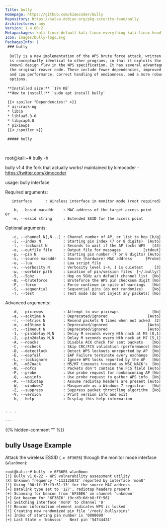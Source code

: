 ```yaml
---
Title: bully
Homepage: https://github.com/kimocoder/bully
Repository: https://salsa.debian.org/pkg-security-team/bully
Architectures: any
Version: 1.4.00-2
Metapackages: kali-linux-default kali-linux-everything kali-linux-headless kali-linux-large kali-tools-802-11 kali-tools-wireless 
Icon: images/bully-logo.svg
PackagesInfo: |
 ### bully
 
  Bully is a new implementation of the WPS brute force attack, written in C. It
  is conceptually identical to other programs, in that it exploits the (now well
  known) design flaw in the WPS specification. It has several advantages over
  the original reaver code. These include fewer dependencies, improved memory
  and cpu performance, correct handling of endianness, and a more robust set of
  options.
 
 **Installed size:** `174 KB`  
 **How to install:** `sudo apt install bully`  
 
 {{< spoiler "Dependencies:" >}}
 * aircrack-ng
 * libc6 
 * liblua5.3-0
 * libpcap0.8 
 * pixiewps
 {{< /spoiler >}}
 
 ##### bully
 
 
 ```
 root@kali:~# bully -h
 
   bully v1.4
   the fork that actually works!
   maintained by kimocoder - https://twitter.com/kimocoder
 
   usage: bully <options> interface
 
   Required arguments:
 
       interface      : Wireless interface in monitor mode (root required)
 
       -b, --bssid macaddr    : MAC address of the target access point
    Or
       -e, --essid string     : Extended SSID for the access point
 
   Optional arguments:
 
       -c, --channel N[,N...] : Channel number of AP, or list to hop [b/g]
       -i, --index N          : Starting pin index (7 or 8 digits)  [Auto]
       -l, --lockwait N       : Seconds to wait if the AP locks WPS   [43]
       -o, --outfile file     : Output file for messages          [stdout]
       -p, --pin N            : Starting pin number (7 or 8 digits) [Auto]
       -s, --source macaddr   : Source (hardware) MAC address      [Probe]
       -u, --lua              : Lua script file                           
       -v, --verbosity N      : Verbosity level 1-4, 1 is quietest     [3]
       -w, --workdir path     : Location of pin/session files  [~/.bully/]
       -5, --5ghz             : Hop on 5GHz a/n default channel list  [No]
       -B, --bruteforce       : Bruteforce the WPS pin checksum digit [No]
       -F, --force            : Force continue in spite of warnings   [No]
       -S, --sequential       : Sequential pins (do not randomize)    [No]
       -T, --test             : Test mode (do not inject any packets) [No]
 
   Advanced arguments:
 
       -d, --pixiewps         : Attempt to use pixiewps               [No]
       -a, --acktime N        : Deprecated/ignored                  [Auto]
       -r, --retries N        : Resend packets N times when not acked  [2]
       -m, --m13time N        : Deprecated/ignored                  [Auto]
       -t, --timeout N        : Deprecated/ignored                  [Auto]
       -1, --pin1delay M,N    : Delay M seconds every Nth nack at M5 [0,1]
       -2, --pin2delay M,N    : Delay M seconds every Nth nack at M7 [5,1]
       -A, --noacks           : Disable ACK check for sent packets    [No]
       -C, --nocheck          : Skip CRC/FCS validation (performance) [No]
       -D, --detectlock       : Detect WPS lockouts unreported by AP  [No]
       -E, --eapfail          : EAP Failure terminate every exchange  [No]
       -L, --lockignore       : Ignore WPS locks reported by the AP   [No]
       -M, --m57nack          : M5/M7 timeouts treated as WSC_NACK's  [No]
       -N, --nofcs            : Packets don't contain the FCS field [Auto]
       -P, --probe            : Use probe request for nonbeaconing AP [No]
       -Q, --wpsinfo          : Use probe request to gather WPS info  [No]
       -R, --radiotap         : Assume radiotap headers are present [Auto]
       -W, --windows7         : Masquerade as a Windows 7 registrar   [No]
       -Z, --suppress         : Suppress packet throttling algorithm  [No]
       -V, --version          : Print version info and exit
       -h, --help             : Display this help information
 
 ```
 
 - - -
 
---
```

{{% hidden-comment "<!--Do not edit anything above this line-->" %}}

## bully Usage Example

Attack the wireless ESSID (`-e 6F36E6`) through the monitor mode interface (`wlan0mon`):

```
root@kali:~# bully -e 6F36E6 wlan0mon
[!] Bully v1.0-22 - WPS vulnerability assessment utility
[X] Unknown frequency '-113135872' reported by interface 'mon0'
[!] Using '00:1f:33:f3:51:13' for the source MAC address
[+] Datalink type set to '127', radiotap headers present
[+] Scanning for beacon from '6F36E6' on channel 'unknown'
[+] Got beacon for '6F36E6' (9c:d3:6d:b8:ff:56)
[+] Switching interface 'mon0' to channel '8'
[!] Beacon information element indicates WPS is locked
[!] Creating new randomized pin file '/root/.bully/pins'
[+] Index of starting pin number is '0000000'
[+] Last State = 'NoAssoc'   Next pin '54744431'
```
